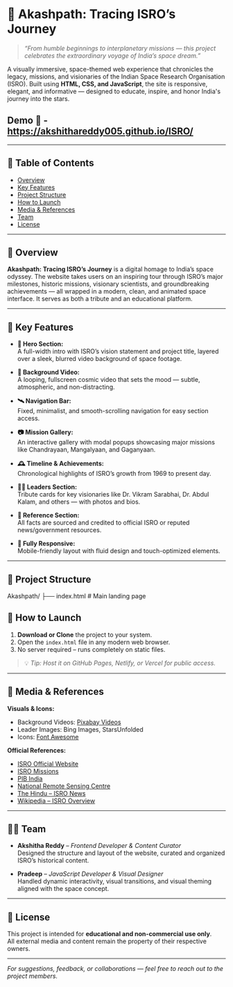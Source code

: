 # 🌌 Akashpath: Tracing ISRO’s Journey

> *“From humble beginnings to interplanetary missions — this project celebrates the extraordinary voyage of India’s space dream.”*

A visually immersive, space-themed web experience that chronicles the legacy, missions, and visionaries of the Indian Space Research Organisation (ISRO). Built using **HTML, CSS, and JavaScript**, the site is responsive, elegant, and informative — designed to educate, inspire, and honor India's journey into the stars.

## Demo 🔗 -  https://akshithareddy005.github.io/ISRO/


---

## 🚀 Table of Contents
- [Overview](#-overview)
- [Key Features](#-key-features)
- [Project Structure](#-project-structure)
- [How to Launch](#-how-to-launch)
- [Media & References](#-media--references)
- [Team](#-team)
- [License](#-license)

---

## 🌠 Overview

**Akashpath: Tracing ISRO’s Journey** is a digital homage to India’s space odyssey. The website takes users on an inspiring tour through ISRO’s major milestones, historic missions, visionary scientists, and groundbreaking achievements — all wrapped in a modern, clean, and animated space interface. It serves as both a tribute and an educational platform.

---

## 🌌 Key Features

- **🚀 Hero Section:**  
  A full-width intro with ISRO’s vision statement and project title, layered over a sleek, blurred video background of space footage.

- **🌌 Background Video:**  
  A looping, fullscreen cosmic video that sets the mood — subtle, atmospheric, and non-distracting.

- **🛰️ Navigation Bar:**  
  Fixed, minimalist, and smooth-scrolling navigation for easy section access.

- **📷 Mission Gallery:**  
  An interactive gallery with modal popups showcasing major missions like Chandrayaan, Mangalyaan, and Gaganyaan.

- **🕰️ Timeline & Achievements:**  
  Chronological highlights of ISRO’s growth from 1969 to present day.

- **👨‍🚀 Leaders Section:**  
  Tribute cards for key visionaries like Dr. Vikram Sarabhai, Dr. Abdul Kalam, and others — with photos and bios.

- **📖 Reference Section:**  
  All facts are sourced and credited to official ISRO or reputed news/government resources.

- **📱 Fully Responsive:**  
  Mobile-friendly layout with fluid design and touch-optimized elements.

---

## 🧭 Project Structure
Akashpath/
├── index.html # Main landing page


## 🧪 How to Launch

1. **Download or Clone** the project to your system.
2. Open the `index.html` file in any modern web browser.
3. No server required – runs completely on static files.

> 💡 *Tip: Host it on GitHub Pages, Netlify, or Vercel for public access.*

---

## 🎥 Media & References

**Visuals & Icons:**
- Background Videos: [Pixabay Videos](https://pixabay.com/videos/)
- Leader Images: Bing Images, StarsUnfolded
- Icons: [Font Awesome](https://fontawesome.com/)

**Official References:**
- [ISRO Official Website](https://www.isro.gov.in)
- [ISRO Missions](https://www.isro.gov.in/Missions.html)
- [PIB India](https://pib.gov.in)
- [National Remote Sensing Centre](https://www.nrsc.gov.in)
- [The Hindu – ISRO News](https://www.thehindu.com)
- [Wikipedia – ISRO Overview](https://en.wikipedia.org/wiki/ISRO)

---

## 👩‍🚀 Team

- **Akshitha Reddy** – *Frontend Developer & Content Curator*  
  Designed the structure and layout of the website, curated and organized ISRO’s historical content.

- **Pradeep** – *JavaScript Developer & Visual Designer*  
  Handled dynamic interactivity, visual transitions, and visual theming aligned with the space concept.

---

## 📜 License

This project is intended for **educational and non-commercial use only**.  
All external media and content remain the property of their respective owners.

---

*For suggestions, feedback, or collaborations — feel free to reach out to the project members.*


